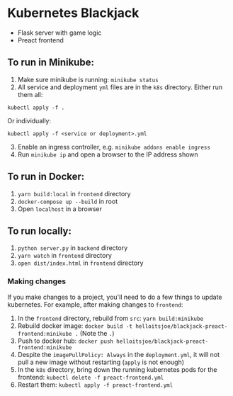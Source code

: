 # Kubernetes Blackjack

- Flask server with game logic
- Preact frontend

## To run in Minikube:

1. Make sure minikube is running: `minikube status`
2. All service and deployment `yml` files are in the `k8s` directory. Either run them all:

```
kubectl apply -f .
```

Or individually:

```
kubectl apply -f <service or deployment>.yml
```

3. Enable an ingress controller, e.g. `minikube addons enable ingress`
4. Run `minikube ip` and open a browser to the IP address shown

## To run in Docker:

1. `yarn build:local` in `frontend` directory
2. `docker-compose up --build` in root
3. Open `localhost` in a browser

## To run locally:

1. `python server.py` in `backend` directory
2. `yarn watch` in `frontend` directory
3. `open dist/index.html` in `frontend` directory

### Making changes

If you make changes to a project, you'll need to do a few things to update kubernetes. For example,
after making changes to `frontend`:

1. In the `frontend` directory, rebuild from `src`: `yarn build:minikube`
2. Rebuild docker image: `docker build -t helloitsjoe/blackjack-preact-frontend:minikube .` (Note
   the `.`)
3. Push to docker hub: `docker push helloitsjoe/blackjack-preact-frontend:minikube`
4. Despite the `imagePullPolicy: Always` in the `deployment.yml`, it will not pull a new image without
restarting (`apply` is not enough)
5. In the `k8s` directory, bring down the running kubernetes pods for the frontend:
   `kubectl delete -f preact-frontend.yml`
6. Restart them: `kubectl apply -f preact-frontend.yml`

